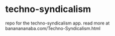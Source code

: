 # techno-syndicalism
repo for the techno-syndicalism app. read more at bananananaba.com/Techno-Syndicalism.html
